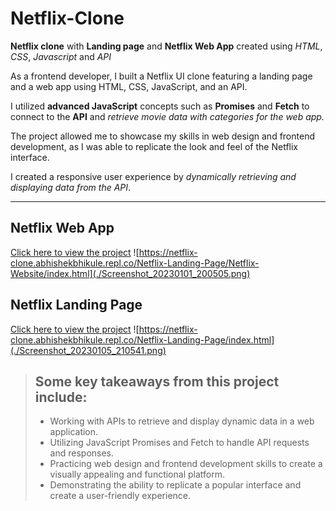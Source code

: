 # Netflix-Clone

**Netflix clone** with **Landing page** and **Netflix Web App** created using _HTML_, _CSS_, _Javascript_ and _API_

As a frontend developer, I built a Netflix UI clone featuring a landing page and a web app using HTML, CSS, JavaScript, and an API. <br>

I utilized **advanced JavaScript** concepts such as **Promises** and **Fetch** to connect to the **API** and _retrieve movie data with categories for the web app._

The project allowed me to showcase my skills in web design and frontend development, as I was able to replicate the look and feel of the Netflix interface.<br>

I created a responsive user experience by _dynamically retrieving and displaying data from the API_.

<hr>

## Netflix Web App

[Click here to view the project]()
![https://netflix-clone.abhishekbhikule.repl.co/Netflix-Landing-Page/Netflix-Website/index.html](./Screenshot_20230101_200505.png)

## Netflix Landing Page

[Click here to view the project]()
![https://netflix-clone.abhishekbhikule.repl.co/Netflix-Landing-Page/index.html](./Screenshot_20230105_210541.png)

> ## Some key takeaways from this project include:
>
> - Working with APIs to retrieve and display dynamic data in a web application.
> - Utilizing JavaScript Promises and Fetch to handle API requests and responses.
> - Practicing web design and frontend development skills to create a visually appealing and functional platform.
> - Demonstrating the ability to replicate a popular interface and create a user-friendly experience.
